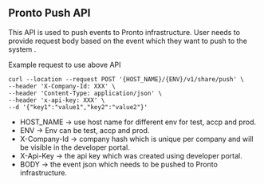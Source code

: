 <H2> Pronto Push API </H2>

This API is used to push events to Pronto infrastructure. User needs to provide request body based on the event which they want to push to the system .

Example request to use above API

```
curl --location --request POST '{HOST_NAME}/{ENV}/v1/share/push' \
--header 'X-Company-Id: XXX' \
--header 'Content-Type: application/json' \
--header 'x-api-key: XXX' \
--d '{"key1":"value1","key2":"value2"}'
```

+ HOST_NAME -> use host name for different env for test, accp and prod.
+ ENV -> Env can be test, accp and prod.
+ X-Company-Id -> company hash which is unique per company and will be visible in the developer portal.
+ X-Api-Key -> the api key which was created using developer portal.
+ BODY -> the event json which needs to be pushed to Pronto infrastructure.